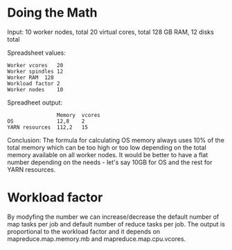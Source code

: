 # Doing the Math

Input:
10 worker nodes, total 20 virtual cores, total 128 GB RAM, 12 disks total

Spreadsheet values:
~~~
Worker vcores	20
Worker spindles	12
Worker RAM	128
Workload factor	2
Worker nodes	10
~~~

Spreadheet output:

~~~
	            Memory	vcores
OS	            12,8	2
YARN resources	112,2	15
~~~

Conclusion: The formula for calculating OS memory always uses 10% of the total memory which can be too high or too low depending on the total memory available on all worker nodes. It would be better to have a flat number depending on the needs - let's say 10GB for OS and the rest for YARN resources.


# Workload factor

By modyfing the number we can increase/decrease the default number of map tasks per job and default number of reduce tasks per job. The output is proportional to the workload factor and it depends on mapreduce.map.memory.mb and mapreduce.map.cpu.vcores.